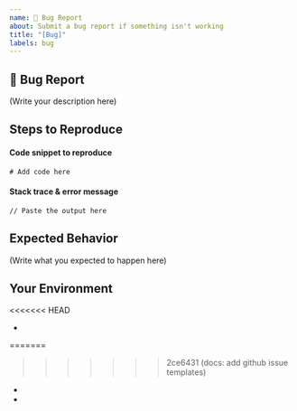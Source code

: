 ```yaml
---
name: 🐛 Bug Report
about: Submit a bug report if something isn't working
title: "[Bug]"
labels: bug
---
```


## 🐛 Bug Report

<!--
    What's the bug in **seda-rust** that you found?
    How serious is this bug and what is affected?
-->

(Write your description here)

## Steps to Reproduce

<!--
    What module(s) are affected by the issue?
    How do I reproduce this issue?
-->

#### Code snippet to reproduce

```
# Add code here
```

#### Stack trace & error message

```
// Paste the output here
```

## Expected Behavior

<!--
    What was supposed to happen?
    What happened instead?
-->

(Write what you expected to happen here)

## Your Environment

<<<<<<< HEAD
- <!-- seda-rust Version -->
=======
>>>>>>> 2ce6431 (docs: add github issue templates)
- <!-- Rust Version -->
- <!-- Computer OS -->
